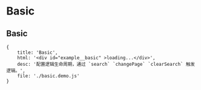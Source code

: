 # Basic


## Basic

````demo
{
    title: 'Basic',
    html: '<div id="example__basic" >loading...</div>',
    desc: '配置逻辑生命周期，通过 `search` `changePage` `clearSearch` 触发逻辑。',
    file: './basic.demo.js'
}
````
